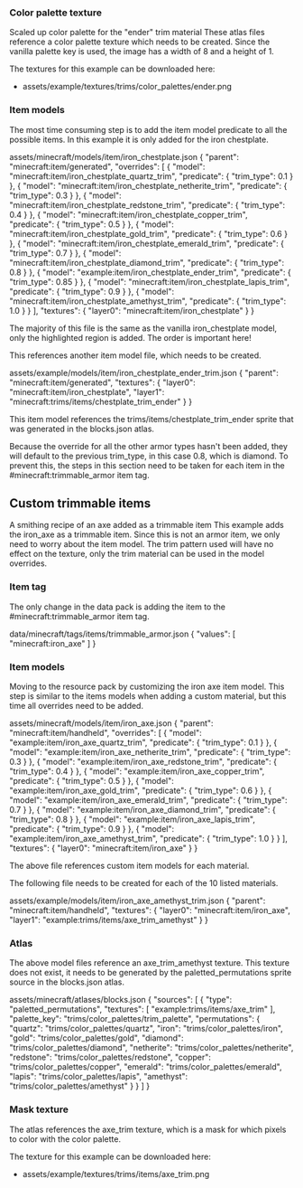 ### Color palette texture
Scaled up color palette for the "ender" trim material
These atlas files reference a color palette texture which needs to be created. Since the vanilla palette key is used, the image has a width of 8 and a height of 1.

The textures for this example can be downloaded here:

- assets/example/textures/trims/color_palettes/ender.png

### Item models
The most time consuming step is to add the item model predicate to all the possible items. In this example it is only added for the iron chestplate.

assets/minecraft/models/item/iron_chestplate.json
{
  "parent": "minecraft:item/generated",
  "overrides": [
    {
      "model": "minecraft:item/iron_chestplate_quartz_trim",
      "predicate": {
        "trim_type": 0.1
      }
    },
    {
      "model": "minecraft:item/iron_chestplate_netherite_trim",
      "predicate": {
        "trim_type": 0.3
      }
    },
    {
      "model": "minecraft:item/iron_chestplate_redstone_trim",
      "predicate": {
        "trim_type": 0.4
      }
    },
    {
      "model": "minecraft:item/iron_chestplate_copper_trim",
      "predicate": {
        "trim_type": 0.5
      }
    },
    {
      "model": "minecraft:item/iron_chestplate_gold_trim",
      "predicate": {
        "trim_type": 0.6
      }
    },
    {
      "model": "minecraft:item/iron_chestplate_emerald_trim",
      "predicate": {
        "trim_type": 0.7
      }
    },
    {
      "model": "minecraft:item/iron_chestplate_diamond_trim",
      "predicate": {
        "trim_type": 0.8
      }
    },
    {
      "model": "example:item/iron_chestplate_ender_trim",
      "predicate": {
        "trim_type": 0.85
      }
    },
    {
      "model": "minecraft:item/iron_chestplate_lapis_trim",
      "predicate": {
        "trim_type": 0.9
      }
    },
    {
      "model": "minecraft:item/iron_chestplate_amethyst_trim",
      "predicate": {
        "trim_type": 1.0
      }
    }
  ],
  "textures": {
    "layer0": "minecraft:item/iron_chestplate"
  }
}

The majority of this file is the same as the vanilla iron_chestplate model, only the highlighted region is added. The order is important here!

This references another item model file, which needs to be created.

assets/example/models/item/iron_chestplate_ender_trim.json
{
  "parent": "minecraft:item/generated",
  "textures": {
    "layer0": "minecraft:item/iron_chestplate",
    "layer1": "minecraft:trims/items/chestplate_trim_ender"
  }
}

This item model references the trims/items/chestplate_trim_ender sprite that was generated in the blocks.json atlas.

Because the override for all the other armor types hasn't been added, they will default to the previous trim_type, in this case 0.8, which is diamond. To prevent this, the steps in this section need to be taken for each item in the #minecraft:trimmable_armor item tag.

## Custom trimmable items
A smithing recipe of an axe added as a trimmable item
This example adds the iron_axe as a trimmable item. Since this is not an armor item, we only need to worry about the item model. The trim pattern used will have no effect on the texture, only the trim material can be used in the model overrides.

### Item tag
The only change in the data pack is adding the item to the #minecraft:trimmable_armor item tag.

data/minecraft/tags/items/trimmable_armor.json
{
  "values": [
    "minecraft:iron_axe"
  ]
}

### Item models
Moving to the resource pack by customizing the iron axe item model. This step is similar to the items models when adding a custom material, but this time all overrides need to be added.

assets/minecraft/models/item/iron_axe.json
{
  "parent": "minecraft:item/handheld",
  "overrides": [
    {
      "model": "example:item/iron_axe_quartz_trim",
      "predicate": {
        "trim_type": 0.1
      }
    },
    {
      "model": "example:item/iron_axe_netherite_trim",
      "predicate": {
        "trim_type": 0.3
      }
    },
    {
      "model": "example:item/iron_axe_redstone_trim",
      "predicate": {
        "trim_type": 0.4
      }
    },
    {
      "model": "example:item/iron_axe_copper_trim",
      "predicate": {
        "trim_type": 0.5
      }
    },
    {
      "model": "example:item/iron_axe_gold_trim",
      "predicate": {
        "trim_type": 0.6
      }
    },
    {
      "model": "example:item/iron_axe_emerald_trim",
      "predicate": {
        "trim_type": 0.7
      }
    },
    {
      "model": "example:item/iron_axe_diamond_trim",
      "predicate": {
        "trim_type": 0.8
      }
    },
    {
      "model": "example:item/iron_axe_lapis_trim",
      "predicate": {
        "trim_type": 0.9
      }
    },
    {
      "model": "example:item/iron_axe_amethyst_trim",
      "predicate": {
        "trim_type": 1.0
      }
    }
  ],
  "textures": {
    "layer0": "minecraft:item/iron_axe"
  }
}

The above file references custom item models for each material.





The following file needs to be created for each of the 10 listed materials.


assets/example/models/item/iron_axe_amethyst_trim.json
{
  "parent": "minecraft:item/handheld",
  "textures": {
    "layer0": "minecraft:item/iron_axe",
    "layer1": "example:trims/items/axe_trim_amethyst"
  }
}

### Atlas
The above model files reference an axe_trim_amethyst texture. This texture does not exist, it needs to be generated by the paletted_permutations sprite source in the blocks.json atlas.

assets/minecraft/atlases/blocks.json
{
  "sources": [
    {
      "type": "paletted_permutations",
      "textures": [
        "example:trims/items/axe_trim"
      ],
      "palette_key": "trims/color_palettes/trim_palette",
      "permutations": {
        "quartz": "trims/color_palettes/quartz",
        "iron": "trims/color_palettes/iron",
        "gold": "trims/color_palettes/gold",
        "diamond": "trims/color_palettes/diamond",
        "netherite": "trims/color_palettes/netherite",
        "redstone": "trims/color_palettes/redstone",
        "copper": "trims/color_palettes/copper",
        "emerald": "trims/color_palettes/emerald",
        "lapis": "trims/color_palettes/lapis",
        "amethyst": "trims/color_palettes/amethyst"
      }
    }
  ]
}

### Mask texture
The atlas references the axe_trim texture, which is a mask for which pixels to color with the color palette.

The texture for this example can be downloaded here:

- assets/example/textures/trims/items/axe_trim.png


